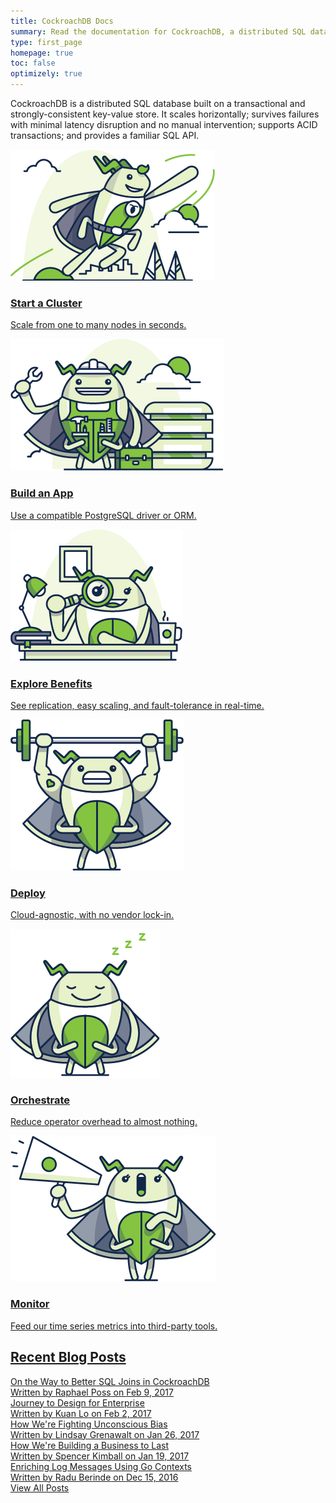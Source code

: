 ```yaml
---
title: CockroachDB Docs
summary: Read the documentation for CockroachDB, a distributed SQL database built on a transactional and strongly-consistent key-value store.
type: first_page
homepage: true
toc: false
optimizely: true
---
```


CockroachDB is a distributed SQL database built on a transactional and strongly-consistent key-value store. It scales horizontally; survives failures with minimal latency disruption and no manual intervention; supports ACID transactions; and provides a familiar SQL API.

<div class="row">
    <div class="col-md-4">
        <div class="roach">
            <a href="start-a-local-cluster.html">
                <img src="images/SCENE_superhero_profile_craig.png" alt="Quickstart CockroachDB"/>
                <h3>Start a Cluster</h3>
                <p>Scale from one to many nodes in seconds.</p>
            </a>
        </div>
    </div>
    <div class="col-md-4">
        <div class="roach">
            <a href="build-an-app-with-cockroachdb.html">
                <img src="images/builder_craig.png" alt="Build an App"/>
                <h3>Build an App</h3>
                <p>Use a compatible PostgreSQL driver or ORM.</p>
            </a>
        </div>
    </div>
    <div class="col-md-4">
        <div class="roach">
            <a href="demo-data-replication.html">
                <img src="images/scientist_catrina.png" alt="Examine Core Benefits"/>
                <h3>Explore Benefits</h3>
                <p>See replication, easy scaling, and fault-tolerance in real-time.</p>
            </a>
        </div>
    </div>
</div>

<div class="row">
    <div class="col-md-4">
        <div class="roach">
            <a href="cloud-deployment.html">
                <img src="images/craig_crossfit.png" alt="Deploy CockroachDB in the Cloud"/>
                <h3>Deploy</h3>
                <p>Cloud-agnostic, with no vendor lock-in.</p>
            </a>
        </div>
    </div>
    <div class="col-md-4">
        <div class="roach">
            <a href="orchestration.html">
                <img src="images/sleeping_craig.png" alt="Orchestrate CockroachDB"/>
                <h3>Orchestrate</h3>
                <p>Reduce operator overhead to almost nothing.</p>
            </a>
        </div>
    </div>
    <div class="col-md-4">
        <div class="roach">
            <a href="monitor-cockroachdb-with-prometheus.html">
                <img src="images/announcement_catrina.png" alt="Monitor with Third-Party Tools"/>
                <h3>Monitor</h3>
                <p>Feed our time series metrics into third-party tools.</p>
            </a>
        </div>
    </div>
</div>

## [Recent Blog Posts](https://www.cockroachlabs.com/blog/)

<div class="row">
    <div class="col-xs-12">
        <a href="https://www.cockroachlabs.com/blog/better-sql-joins-in-cockroachdb/">
        <div class="blog-post">
            <div class="blog-title">On the Way to Better SQL Joins in CockroachDB</div>
            <div class="blog-meta">Written by <span class="meta-emphasis">Raphael Poss</span> on <span class="meta-emphasis">Feb 9, 2017</span></div>
        </div>
        </a>  
    </div>
</div>
<div class="row">
    <div class="col-xs-12">
        <a href="https://www.cockroachlabs.com/blog/journey-to-design-for-enterprise/">
        <div class="blog-post">
            <div class="blog-title">Journey to Design for Enterprise</div>
            <div class="blog-meta">Written by <span class="meta-emphasis">Kuan Lo</span> on <span class="meta-emphasis">Feb 2, 2017</span></div>
        </div>
        </a>  
    </div>
</div>
<div class="row">
    <div class="col-xs-12">
        <a href="https://www.cockroachlabs.com/blog/fighting-unconscious-bias-cockroach-labs/">
        <div class="blog-post">
            <div class="blog-title">How We're Fighting Unconscious Bias</div>
            <div class="blog-meta">Written by <span class="meta-emphasis">Lindsay Grenawalt</span> on <span class="meta-emphasis">Jan 26, 2017</span></div>
        </div>
        </a>  
    </div>
</div>
<div class="row">
    <div class="col-xs-12">
        <a href="https://www.cockroachlabs.com/blog/how-were-building-a-business-to-last/">
        <div class="blog-post">
            <div class="blog-title">How We're Building a Business to Last</div>
            <div class="blog-meta">Written by <span class="meta-emphasis">Spencer Kimball</span> on <span class="meta-emphasis">Jan 19, 2017</span></div>
        </div>
        </a>  
    </div>
</div>
<div class="row">
    <div class="col-xs-12">
        <a href="https://www.cockroachlabs.com/blog/enriching-log-messages-using-go-contexts/">
        <div class="blog-post last-entry">
            <div class="blog-title">Enriching Log Messages Using Go Contexts</div>
            <div class="blog-meta">Written by <span class="meta-emphasis">Radu Berinde</span> on <span class="meta-emphasis">Dec 15, 2016</span></div>
        </div>
        </a>  
    </div>
</div>
<div class="row">
    <div class="col-xs-12">
        <div class="view-blog"><a href="https://www.cockroachlabs.com/blog">View All Posts</a></div>
    </div>
</div>